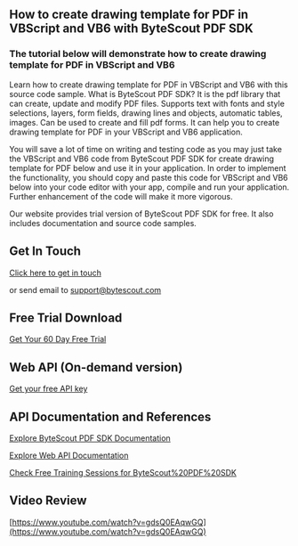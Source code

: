 ## How to create drawing template for PDF in VBScript and VB6 with ByteScout PDF SDK

### The tutorial below will demonstrate how to create drawing template for PDF in VBScript and VB6

Learn how to create drawing template for PDF in VBScript and VB6 with this source code sample. What is ByteScout PDF SDK? It is the pdf library that can create, update and modify PDF files. Supports text with fonts and style selections, layers, form fields, drawing lines and objects, automatic tables, images. Can be used to create and fill pdf forms. It can help you to create drawing template for PDF in your VBScript and VB6 application.

You will save a lot of time on writing and testing code as you may just take the VBScript and VB6 code from ByteScout PDF SDK for create drawing template for PDF below and use it in your application. In order to implement the functionality, you should copy and paste this code for VBScript and VB6 below into your code editor with your app, compile and run your application. Further enhancement of the code will make it more vigorous.

Our website provides trial version of ByteScout PDF SDK for free. It also includes documentation and source code samples.

## Get In Touch

[Click here to get in touch](https://bytescout.zendesk.com/hc/en-us/requests/new?subject=ByteScout%20PDF%20SDK%20Question)

or send email to [support@bytescout.com](mailto:support@bytescout.com?subject=ByteScout%20PDF%20SDK%20Question) 

## Free Trial Download

[Get Your 60 Day Free Trial](https://bytescout.com/download/web-installer?utm_source=github-readme)

## Web API (On-demand version)

[Get your free API key](https://pdf.co/documentation/api?utm_source=github-readme)

## API Documentation and References

[Explore ByteScout PDF SDK Documentation](https://bytescout.com/documentation/index.html?utm_source=github-readme)

[Explore Web API Documentation](https://pdf.co/documentation/api?utm_source=github-readme)

[Check Free Training Sessions for ByteScout%20PDF%20SDK](https://academy.bytescout.com/)

## Video Review

[https://www.youtube.com/watch?v=gdsQ0EAqwGQ](https://www.youtube.com/watch?v=gdsQ0EAqwGQ)